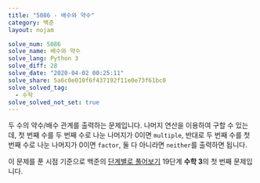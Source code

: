 ```yaml
---
title: "5086 - 배수와 약수"
category: 백준
layout: nojam

solve_num: 5086
solve_name: 배수와 약수
solve_lang: Python 3
solve_diff: 28
solve_date: "2020-04-02 00:25:11"
solve_share: 5a6c0e010f6f437192f11e0e73f61bc0
solve_solved_tag:
  - 수학
solve_solved_not_set: true
---
```


두 수의 약수/배수 관계를 출력하는 문제입니다. 나머지 연산을 이용하여 구할 수 있는데, 첫 번째 수를 두 번째 수로 나눈 나머지가 0이면 `multiple`, 반대로 두 번째 수를 첫 번째 수로 나눈 나머지가 0이면 `factor`, 둘 다 아니라면 `neither`를 출력하면 됩니다.

이 문제를 푼 시점 기준으로 백준의 [단계별로 풀어보기](http://noj.am/p/s) 19단계 **수학 3**의 첫 번째 문제입니다.
